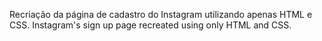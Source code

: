 Recriação da página de cadastro do Instagram utilizando apenas HTML e CSS.
Instagram's sign up page recreated using only HTML and CSS.